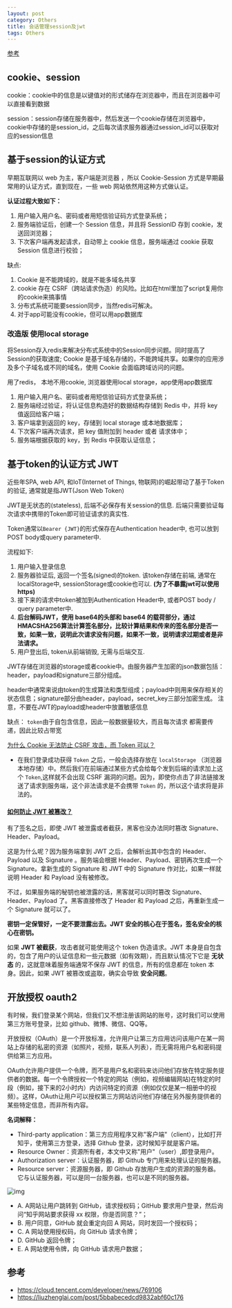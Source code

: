 ```yaml
---
layout: post
category: Others
title: 会话管理session及jwt
tags: Others
---
```


[参考](https://javaguide.cn/system-design/security/basis-of-authority-certification.html#%E4%B8%BA%E4%BB%80%E4%B9%88-cookie-%E6%97%A0%E6%B3%95%E9%98%B2%E6%AD%A2-csrf-%E6%94%BB%E5%87%BB-%E8%80%8C-token-%E5%8F%AF%E4%BB%A5)

## cookie、session

cookie：cookie中的信息是以键值对的形式储存在浏览器中，而且在浏览器中可以直接看到数据

session：session存储在服务器中，然后发送一个cookie存储在浏览器中，cookie中存储的是session_id，之后每次请求服务器通过session_id可以获取对应的session信息

## 基于session的认证方式

早期互联网以 web 为主，客户端是浏览器 ，所以 Cookie-Session 方式是早期最常用的认证方式，直到现在，一些 web 网站依然用这种方式做认证。

**认证过程大致如下：**

1. 用户输入用户名、密码或者用短信验证码方式登录系统；
2. 服务端验证后，创建一个 Session 信息，并且将 SessionID 存到 cookie，发送回浏览器；
3. 下次客户端再发起请求，自动带上 cookie 信息，服务端通过 cookie 获取 Session 信息进行校验；



缺点: 

1.  Cookie 是不能跨域的，就是不能多域名共享
2. cookie 存在 CSRF（跨站请求伪造）的风险。比如在html里加了script复用你的cookie来搞事情
3. 分布式系统可能要session同步，当然redis可解决。
4. 对于app可能没有cookie，但可以用app数据库



### 改造版 使用local storage



将Session存入redis来解决分布式系统中的Session同步问题。同时提高了Session的获取速度;  Cookie 是基于域名存储的，不能跨域共享。如果你的应用涉及多个子域名或不同的域名，使用 Cookie 会面临跨域访问的问题。



用了redis， 本地不用cookie, 浏览器使用local storage，app使用app数据库

1. 用户输入用户名、密码或者用短信验证码方式登录系统；
2. 服务端经过验证，将认证信息构造好的数据结构存储到 Redis 中，并将 key 值返回给客户端；
3. 客户端拿到返回的 key，存储到 local storage 或本地数据库；
4. 下次客户端再次请求，把 key 值附加到 header 或者 请求体中；
5. 服务端根据获取的 key，到 Redis 中获取认证信息；



## 基于token的认证方式 JWT

近些年SPA, web API, 和IoT(Internet of Things, 物联网)的崛起带动了基于Token的验证, 通常就是指JWT(Json Web Token)

JWT是无状态的(stateless), 后端不必保存有关session的信息. 后端只需要验证每次请求中携带的Token即可验证请求的真实性.

Token通常以`Bearer {JWT}`的形式保存在Authentication header中, 也可以放到POST body或query parameter中.



流程如下:

1. 用户输入登录信息
2. 服务器验证后, 返回一个签名(signed)的token. 该token存储在前端, 通常在localStorage中, sessionStorage或cookie也可以. **(为了不暴露jwt可以使用https)**
3. 接下来的请求中token被加到Authentication Header中, 或者POST body / query parameter中.
4. **后台解码JWT，使用 base64的头部和 base64 的载荷部分，通过HMACSHA256算法计算签名部分，比较计算结果和传来的签名部分是否一致，如果一致，说明此次请求没有问题，如果不一致，说明请求过期或者是非法请求。**
5. 用户登出后, token从前端销毁, 无需与后端交互.



JWT存储在浏览器的storage或者cookie中。由服务器产生加密的json数据包括：header，payload和signature三部分组成。

header中通常来说由token的生成算法和类型组成；payload中则用来保存相关的状态信息；signature部分由header，payload，secret_key三部分加密生成。 注意，不要在JWT的payload或header中放置敏感信息



缺点：  `token`由于自包含信息，因此一般数据量较大，而且每次请求 都需要传递，因此比较占带宽





[为什么 Cookie 无法防止 CSRF 攻击，而 Token 可以？](https://javaguide.cn/system-design/security/basis-of-authority-certification.html#为什么-cookie-无法防止-csrf-攻击-而-token-可以)  

- 在我们登录成功获得 `Token` 之后，一般会选择存放在 `localStorage` （浏览器本地存储）中。然后我们在前端通过某些方式会给每个发到后端的请求加上这个 `Token`,这样就不会出现 CSRF 漏洞的问题。因为，即使你点击了非法链接发送了请求到服务端，这个非法请求是不会携带 `Token` 的，所以这个请求将是非法的。



#### [如何防止 JWT 被篡改？](#如何防止-jwt-被篡改)

有了签名之后，即使 JWT 被泄露或者截获，黑客也没办法同时篡改 Signature、Header、Payload。

这是为什么呢？因为服务端拿到 JWT 之后，会解析出其中包含的 Header、Payload 以及 Signature 。服务端会根据 Header、Payload、密钥再次生成一个 Signature。拿新生成的 Signature 和 JWT 中的 Signature 作对比，如果一样就说明 Header 和 Payload 没有被修改。

不过，如果服务端的秘钥也被泄露的话，黑客就可以同时篡改 Signature、Header、Payload 了。黑客直接修改了 Header 和 Payload 之后，再重新生成一个 Signature 就可以了。

**密钥一定保管好，一定不要泄露出去。JWT 安全的核心在于签名，签名安全的核心在密钥。**



如果 **JWT 被截获**，攻击者就可能使用这个 token 伪造请求。JWT 本身是自包含的，包含了用户的认证信息和一些元数据（如有效期），而且默认情况下它是 **无状态** 的，这就意味着服务端通常不保存 JWT 的信息，所有的信息都在 token 本身。因此，如果 JWT 被篡改或盗取，确实会导致 **安全问题**。



## 开放授权 oauth2

有时候，我们登录某个网站，但我们又不想注册该网站的账号，这时我们可以使用第三方账号登录，比如 github、微博、微信、QQ等。



开放授权（OAuth）是一个开放标准，允许用户让第三方应用访问该用户在某一网站上存储的私密的资源（如照片，视频，联系人列表），而无需将用户名和密码提供给第三方应用。



OAuth允许用户提供一个令牌，而不是用户名和密码来访问他们存放在特定服务提供者的数据。每一个令牌授权一个特定的网站（例如，视频编辑网站)在特定的时段（例如，接下来的2小时内）内访问特定的资源（例如仅仅是某一相册中的视频）。这样，OAuth让用户可以授权第三方网站访问他们存储在另外服务提供者的某些特定信息，而非所有内容。

**名词解释：**

- Third-party application：第三方应用程序又称"客户端"（client），比如打开知乎，使用第三方登录，选择 Github 登录，这时候知乎就是客户端。
- Resource Owner：资源所有者，本文中又称"用户"（user）,即登录用户。
- Authorization server：认证服务器，即 Github 专门用来处理认证的服务器。
- Resource server：资源服务器，即 Github 存放用户生成的资源的服务器。它与认证服务器，可以是同一台服务器，也可以是不同的服务器。



![img](https://cdn.jsdelivr.net/gh/mafulong/mdPic@vv3/v3/20220106154749.jpg)



- A. A网站让用户跳转到 GitHub，请求授权码；GitHub 要求用户登录，然后询问“知乎网站要求获得 xx 权限，你是否同意？”；
- B. 用户同意，GitHub 就会重定向回 A 网站，同时发回一个授权码；
- C. A 网站使用授权码，向 GitHub 请求令牌；
- D. GitHub 返回令牌；
- E. A 网站使用令牌，向 GitHub 请求用户数据；

## 参考

- https://cloud.tencent.com/developer/news/769106
- https://liuzhenglai.com/post/5bbabecedcd9832abf60c176
